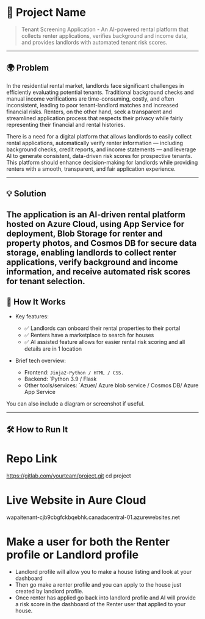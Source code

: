 # 🚀 Project Name

> Tenant Screening Application - An AI-powered rental platform that collects renter applications, verifies background and income data, and provides landlords with automated tenant risk scores.

---

## 🌍 Problem

In the residential rental market, landlords face significant challenges in efficiently evaluating potential tenants. Traditional background checks and manual income verifications are time-consuming, costly, and often inconsistent, leading to poor tenant-landlord matches and increased financial risks. Renters, on the other hand, seek a transparent and streamlined application process that respects their privacy while fairly representing their financial and rental histories.

There is a need for a digital platform that allows landlords to easily collect rental applications, automatically verify renter information — including background checks, credit reports, and income statements — and leverage AI to generate consistent, data-driven risk scores for prospective tenants. This platform should enhance decision-making for landlords while providing renters with a smooth, transparent, and fair application experience.



---

## 💡 Solution

The application is an AI-driven rental platform hosted on Azure Cloud, using App Service for deployment, Blob Storage for renter and property photos, and Cosmos DB for secure data storage, enabling landlords to collect renter applications, verify background and income information, and receive automated risk scores for tenant selection.
---

## 🧠 How It Works

- Key features:
  - ✅ Landlords can onboard their rental properties to their portal
  - ✅ Renters have a marketplace to search for houses
  - ✅ AI assisted feature allows for easier rental risk scoring and all details are in 1 location

- Brief tech overview:
  - Frontend: `Jinja2-Python / HTML / CSS.`
  - Backend: `Python 3.9 / Flask
  - Other tools/services: `Azuer/ Azure blob service / Cosmos DB/ Azure App Service

You can also include a diagram or screenshot if useful.

---

## 🛠️ How to Run It

# Repo Link
https://gitlab.com/yourteam/project.git
cd project

# Live Website in Aure Cloud
wapaitenant-cjb9cbgfckbqebhk.canadacentral-01.azurewebsites.net

# Make a user for both the Renter profile or Landlord profile
-  Landlord profile will allow you to make a house listing and look at your dashboard
- Then go make a renter profile and you can apply to the house just created by landlord profile.
- Once renter has applied go back into landlord profile and AI will provide a risk score in the dashboard of the Renter user that applied to your house.
